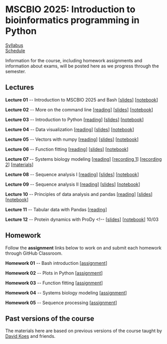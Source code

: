 # MSCBIO 2025: Introduction to bioinformatics programming in Python

[Syllabus](./syllabus.html)  
[Schedule](./schedule.html)  

<!--
[Midterm](./midterm.html) [[assignment](https://classroom.github.com/a/5P1QmhuO)]
[Final](./final.html) [[assignment](https://classroom.github.com/a/d-TJGen3)]
-->

Information for the course, including homework assignments and information about exams, will be posted here as we progress through the semester.


## Lectures

**Lecture 01** -- Introduction to MSCBIO 2025 and Bash [[slides](https://mscbio2025-2024.github.io/lectures/lecture-01-bash.slides.html)] [[notebook](https://mscbio2025-2024.github.io/lectures/lecture-01-bash.ipynb)] <!-- 08/27 -->

**Lecture 02** -- More on the command line [[reading](https://www.freecodecamp.org/news/linux-command-line-tutorial/)] [[slides](https://mscbio2025-2024.github.io/lectures/lecture-02-bash2.slides.html)] [[notebook](https://mscbio2025-2024.github.io/lectures/lecture-02-bash2.ipynb)] <!-- 08/29 -->

**Lecture 03** -- Introduction to Python [[reading](https://wiki.python.org/moin/BeginnersGuide/NonProgrammers)] [[slides](https://mscbio2025-2024.github.io/lectures/lecture-03-python.slides.html)] [[notebook](https://mscbio2025-2024.github.io/lectures/lecture-03-python.ipynb)] <!-- 09/03 -->

**Lecture 04** -- Data visualization [[reading](https://thepythoncodingbook.com/basics-of-data-visualisation-in-python-using-matplotlib/)] [[slides](https://mscbio2025-2024.github.io/lectures/lecture-04-plot.slides.html)] [[notebook](https://mscbio2025-2024.github.io/lectures/lecture-04-plot.ipynb)] <!-- 09/05 -->

**Lecture 05** -- Vectors with numpy [[reading](https://numpy.org/doc/stable/user/absolute_beginners.html)] [[slides](https://mscbio2025-2024.github.io/lectures/lecture-05-numpy.slides.html)] [[notebook](https://mscbio2025-2024.github.io/lectures/lecture-05-numpy.ipynb)] <!-- 09/10 -->

**Lecture 06** -- Function fitting [[reading](https://www.askpython.com/python/examples/curve-fitting-in-python)]  [[slides](https://mscbio2025-2024.github.io/lectures/lecture-06-fitting.slides.html)] [[notebook](https://mscbio2025-2024.github.io/lectures/lecture-06-fitting.ipynb)] <!-- 09/12 -->

**Lecture 07** -- Systems biology modeling [[reading](http://bionetgen.org/)] [[recording 1](https://pitt.hosted.panopto.com/Panopto/Pages/Viewer.aspx?id=d95c2bea-0d24-442a-9c52-b1ee0150ab99)] [[recording 2](https://pitt.hosted.panopto.com/Panopto/Pages/Viewer.aspx?id=4882eee3-c754-44c3-b3ce-b1f00108addb)] [[materials](https://github.com/jrfaeder/RBM_Intro_BioNetGen)] <!--  09/17 -->

**Lecture 08** -- Sequence analysis I [[reading](https://biopython-tutorial.readthedocs.io/en/latest/notebooks/02%20-%20Quick%20Start.html)] [[slides](https://mscbio2025-2024.github.io/lectures/lecture-08-sequence.slides.html)] [[notebook](https://mscbio2025-2024.github.io/lectures/lecture-08-sequence.ipynb)] <!-- 09/19 -->

**Lecture 09** -- Sequence analysis II [[reading](https://biopython-tutorial.readthedocs.io/en/latest/notebooks/14%20-%20Sequence%20motif%20analysis%20using%20Bio.motifs.html)] [[slides](https://mscbio2025-2024.github.io/lectures/lecture-09-sequence2.slides.html)] [[notebook](https://mscbio2025-2024.github.io/lectures/lecture-09-sequence2.ipynb)] <!-- 09/24 -->

**Lecture 10** -- Principles of data analysis and pandas [[reading](https://github.com/swcarpentry/good-enough-practices-in-scientific-computing)]  [[slides](https://mscbio2025-2024.github.io/lectures/lecture-10-pandas.slides.html)] [[notebook](https://mscbio2025-2024.github.io/lectures/lecture-10-pandas.ipynb)] <!-- 09/26 -->

**Lecture 11** -- Tabular data with Pandas [[reading](https://aeturrell.github.io/python4DS/data-tidy.html)] <!-- [[slides](https://mscbio2025-2024.github.io/lectures/lecture-11-pandas2.slides.html)] [[notebook](https://mscbio2025-2024.github.io/lectures/lecture-11-pandas2.ipynb)] 10/01 -->

**Lecture 12** -- Protein dynamics with ProDy <!-- [[reading]()] --> <!-- [[slides](https://mscbio2025-2024.github.io/lectures/lecture-12-prody.slides.html)] [[notebook](https://mscbio2025-2024.github.io/lectures/lecture-12-prody.ipynb)] 10/03 

<!-- 
**Lecture 13** -- More protein dynamics [[reading]()] [[slides](https://mscbio2025-2024.github.io/lectures/lecture-13-prody2.slides.html)] [[notebook](https://mscbio2025-2024.github.io/lectures/lecture-13-prody2.ipynb)]

**Lecture 14** -- Molecular dynamics analysis I [[reading]()] [[slides](https://mscbio2025-2024.github.io/lectures/lecture-14-md.slides.html)] [[notebook](https://mscbio2025-2024.github.io/lectures/lecture-14-md.ipynb)]

**Lecture 15** -- Molecular dynamics analysis II [[reading]()] [[slides](https://mscbio2025-2024.github.io/lectures/lecture-15-md2.slides.html)] [[notebook](https://mscbio2025-2024.github.io/lectures/lecture-15-md2.ipynb)]

**Lecture 16** -- Clustering [[reading]()] [[slides](https://mscbio2025-2024.github.io/lectures/lecture-16-clustering.slides.html)] [[notebook](https://mscbio2025-2024.github.io/lectures/lecture-16-clustering.ipynb)]
-->


## Homework

Follow the **assignment** links below to work on and submit each homework through GitHub Classroom.

**Homework 01** -- Bash introduction [[assignment](https://classroom.github.com/a/O8vqF3DV)]  

**Homework 02** -- Plots in Python [[assignment](https://classroom.github.com/a/gW2l8j1F)]  

**Homework 03** -- Function fitting [[assignment](https://classroom.github.com/a/iQEf8KZw)]  

**Homework 04** -- Systems biology modeling [[assignment](https://classroom.github.com/a/8e2DkUpP)]  

**Homework 05** -- Sequence processing [[assignment](https://classroom.github.com/a/f0ZY5SdB)]  

<!--
**Homework 06** -- Data analysis with pandas [[assignment](https://classroom.github.com/a/4UvZ1WOs)]  
-->


## Past versions of the course

The materials here are based on previous versions of the course taught by [David Koes](https://bits.csb.pitt.edu/) and friends. 
